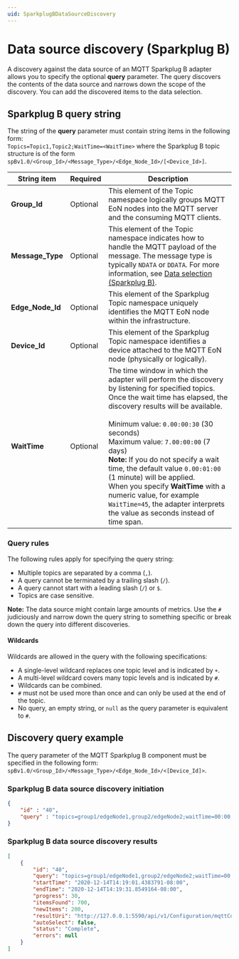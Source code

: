 ```yaml
---
uid: SparkplugBDataSourceDiscovery
---
```


# Data source discovery (Sparkplug B)

A discovery against the data source of an MQTT Sparkplug B adapter allows you to specify the optional **query** parameter. The query discovers the contents of the data source and narrows down the scope of the discovery. You can add the discovered items to the data selection.

## Sparkplug B query string

The string of the **query** parameter must contain string items in the following form: <br>`Topics=Topic1,Topic2;WaitTime=<WaitTime>` where the Sparkplug B topic structure is of the form `spBv1.0/<Group_Id>/<Message_Type>/<Edge_Node_Id>/[<Device_Id>]`.

| String item      | Required | Description |
|------------------|----------|-------------|
| **Group_Id**     | Optional | This element of the Topic namespace logically groups MQTT EoN nodes into the MQTT server and the consuming MQTT clients.|
| **Message_Type**     | Optional | This element of the Topic namespace indicates how to handle the MQTT payload of the message. The message type is typically `NDATA` or `DDATA`. For more information, see [Data selection (Sparkplug B)](xref:PIAdapterForMQTTSparkplugBDataSelectionConfiguration). |
| **Edge_Node_Id** | Optional | This element of the Sparkplug Topic namespace uniquely identifies the MQTT EoN node within the infrastructure.|<br>**Group_Id** combined with **Edge_Node_Id** must be unique from any other **Group_Id**/**Edge_Node_Id** assigned in the MQTT infrastructure.
| **Device_Id**    | Optional | This element of the Sparkplug Topic namespace identifies a device attached to the MQTT EoN node (physically or logically). |
| **WaitTime**     | Optional |  The time window in which the adapter will perform the discovery by listening for specified topics. Once the wait time has elapsed, the discovery results will be available.<br><br>Minimum value: `0.00:00:30` (30 seconds)<br>Maximum value: `7.00:00:00` (7 days)<br>**Note:** If you do not specify a wait time, the default value `0.00:01:00` (1 minute) will be applied.<br>When you specify **WaitTime** with a numeric value, for example `WaitTime=45`, the adapter interprets the value as seconds instead of time span.          |

### Query rules

The following rules apply for specifying the query string:

- Multiple topics are separated by a comma (`,`).
- A query cannot be terminated by a trailing slash (`/`).
- A query cannot start with a leading slash (`/`) or `$`.
- Topics are case sensitive.

**Note:** The data source might contain large amounts of metrics. Use the `#` judiciously and narrow down the query string to something specific or break down the query into different discoveries.

#### Wildcards

Wildcards are allowed in the query with the following specifications:

- A single-level wildcard replaces one topic level and is indicated by `+`.
- A multi-level wildcard covers many topic levels and is indicated by `#`.
- Wildcards can be combined.
- `#` must not be used more than once and can only be used at the end of the topic.
- No query, an empty string, or `null` as the query parameter is equivalent to `#`.

## Discovery query example

The query parameter of the MQTT Sparkplug B component must be specified in the following form:
`spBv1.0/<Group_Id>/<Message_Type>/<Edge_Node_Id>/<[Device_Id]>`.

### Sparkplug B data source discovery initiation

```json
{
    "id" : "40",
    "query" : "topics=group1/edgeNode1,group2/edgeNode2;waitTime=00:00:30"
}
```

### Sparkplug B data source discovery results

```json
[
    {
        "id": "40",
        "query": "topics=group1/edgeNode1,group2/edgeNode2;waitTime=00:00:30",
        "startTime": "2020-12-14T14:19:01.4383791-08:00",
        "endTime": "2020-12-14T14:19:31.8549164-08:00",
        "progress": 30,
        "itemsFound": 700,
        "newItems": 200,
        "resultUri": "http://127.0.0.1:5590/api/v1/Configuration/mqttComponentId/Discoveries/40/result",
        "autoSelect": false,
        "status": "Complete",
        "errors": null
    }
]
```
